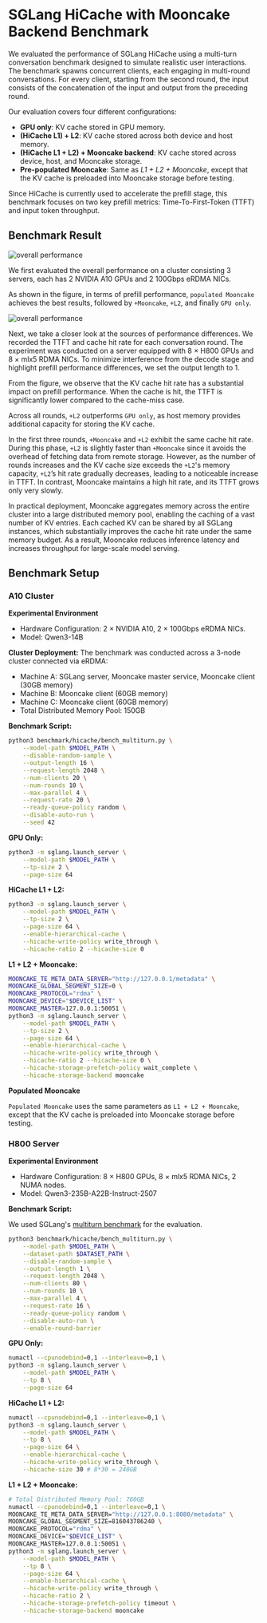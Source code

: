 # SGLang HiCache with Mooncake Backend Benchmark

We evaluated the performance of SGLang HiCache using a multi-turn conversation benchmark designed to simulate realistic user interactions. The benchmark spawns concurrent clients, each engaging in multi-round conversations. For every client, starting from the second round, the input consists of the concatenation of the input and output from the preceding round.

Our evaluation covers four different configurations:

* **GPU only**: KV cache stored in GPU memory.
* **(HiCache L1) + L2**: KV cache stored across both device and host memory.
* **(HiCache L1 + L2) + Mooncake backend**: KV cache stored across device, host, and Mooncake storage.
* **Pre-populated Mooncake**: Same as *L1 + L2 + Mooncake*, except that the KV cache is preloaded into Mooncake storage before testing.

Since HiCache is currently used to accelerate the prefill stage, this benchmark focuses on two key prefill metrics: Time-To-First-Token (TTFT) and input token throughput.

## Benchmark Result

![overall performance](../../docs/source/image/hicache_multi_turn_overall.png)

We first evaluated the overall performance on a cluster consisting 3 servers, each has 2 NVIDIA A10 GPUs and 2 100Gbps eRDMA NICs.

As shown in the figure, in terms of prefill performance, `populated Mooncake` achieves the best results, followed by `+Mooncake`, `+L2`, and finally `GPU only`.

![overall performance](../../docs/source/image/hicache_multi_turn_per_turn.png)

Next, we take a closer look at the sources of performance differences. We recorded the TTFT and cache hit rate for each conversation round. The experiment was conducted on a server equipped with 8 × H800 GPUs and 8 × mlx5 RDMA NICs. To minimize interference from the decode stage and highlight prefill performance differences, we set the output length to 1.

From the figure, we observe that the KV cache hit rate has a substantial impact on prefill performance. When the cache is hit, the TTFT is significantly lower compared to the cache-miss case.

Across all rounds, `+L2` outperforms `GPU only`, as host memory provides additional capacity for storing the KV cache.

In the first three rounds, `+Mooncake` and `+L2` exhibit the same cache hit rate. During this phase, `+L2` is slightly faster than `+Mooncake` since it avoids the overhead of fetching data from remote storage. However, as the number of rounds increases and the KV cache size exceeds the `+L2`'s memory capacity, `+L2`’s hit rate gradually decreases, leading to a noticeable increase in TTFT. In contrast, Mooncake maintains a high hit rate, and its TTFT grows only very slowly.

In practical deployment, Mooncake aggregates memory across the entire cluster into a large distributed memory pool, enabling the caching of a vast number of KV entries. Each cached KV can be shared by all SGLang instances, which substantially improves the cache hit rate under the same memory budget. As a result, Mooncake reduces inference latency and increases throughput for large-scale model serving.

## Benchmark Setup

### A10 Cluster

**Experimental Environment**

- Hardware Configuration: 2 × NVIDIA A10, 2 × 100Gbps eRDMA NICs.
- Model: Qwen3-14B

**Cluster Deployment:**
The benchmark was conducted across a 3-node cluster connected via eRDMA:
- Machine A: SGLang server, Mooncake master service, Mooncake client (30GB memory)
- Machine B: Mooncake client (60GB memory)  
- Machine C: Mooncake client (60GB memory)
- Total Distributed Memory Pool: 150GB


**Benchmark Script:**

```bash
python3 benchmark/hicache/bench_multiturn.py \
    --model-path $MODEL_PATH \
    --disable-random-sample \
    --output-length 16 \
    --request-length 2048 \
    --num-clients 20 \
    --num-rounds 10 \
    --max-parallel 4 \
    --request-rate 20 \
    --ready-queue-policy random \
    --disable-auto-run \
    --seed 42
```

**GPU Only:**

```bash
python3 -m sglang.launch_server \
    --model-path $MODEL_PATH \
    --tp-size 2 \
    --page-size 64
```

**HiCache L1 + L2:**

```bash
python3 -m sglang.launch_server \
    --model-path $MODEL_PATH \
    --tp-size 2 \
    --page-size 64 \
    --enable-hierarchical-cache \
    --hicache-write-policy write_through \
    --hicache-ratio 2 --hicache-size 0
```

**L1 + L2 + Mooncake:**

```bash
MOONCAKE_TE_META_DATA_SERVER="http://127.0.0.1/metadata" \
MOONCAKE_GLOBAL_SEGMENT_SIZE=0 \
MOONCAKE_PROTOCOL="rdma" \
MOONCAKE_DEVICE="$DEVICE_LIST" \
MOONCAKE_MASTER=127.0.0.1:50051 \
python3 -m sglang.launch_server \
    --model-path $MODEL_PATH \
    --tp-size 2 \
    --page-size 64 \
    --enable-hierarchical-cache \
    --hicache-write-policy write_through \
    --hicache-ratio 2 --hicache-size 0 \
    --hicache-storage-prefetch-policy wait_complete \
    --hicache-storage-backend mooncake
```

**Populated Mooncake**

`Populated Mooncake` uses the same parameters as `L1 + L2 + Mooncake`, except that the KV cache is preloaded into Mooncake storage before testing.

### H800 Server

**Experimental Environment**

- Hardware Configuration: 8 × H800 GPUs, 8 × mlx5 RDMA NICs, 2 NUMA nodes.
- Model: Qwen3-235B-A22B-Instruct-2507

**Benchmark Script:**

We used SGLang's [multiturn benchmark](https://github.com/sgl-project/sglang/blob/main/benchmark/hicache/bench_multiturn.py) for the evaluation.

```bash
python3 benchmark/hicache/bench_multiturn.py \
    --model-path $MODEL_PATH \
    --dataset-path $DATASET_PATH \
    --disable-random-sample \
    --output-length 1 \
    --request-length 2048 \
    --num-clients 80 \
    --num-rounds 10 \
    --max-parallel 4 \
    --request-rate 16 \
    --ready-queue-policy random \
    --disable-auto-run \
    --enable-round-barrier
```

**GPU Only:**

```bash
numactl --cpunodebind=0,1 --interleave=0,1 \
python3 -m sglang.launch_server \
    --model-path $MODEL_PATH \
    --tp 8 \
    --page-size 64
```

**HiCache L1 + L2:**

```bash
numactl --cpunodebind=0,1 --interleave=0,1 \
python3 -m sglang.launch_server \
    --model-path $MODEL_PATH \
    --tp 8 \
    --page-size 64 \
    --enable-hierarchical-cache \
    --hicache-write-policy write_through \
    --hicache-size 30 # 8*30 = 240GB
```

**L1 + L2 + Mooncake:**

```bash
# Total Distributed Memory Pool: 760GB
numactl --cpunodebind=0,1 --interleave=0,1 \
MOONCAKE_TE_META_DATA_SERVER="http://127.0.0.1:8080/metadata" \
MOONCAKE_GLOBAL_SEGMENT_SIZE=816043786240 \
MOONCAKE_PROTOCOL="rdma" \
MOONCAKE_DEVICE="$DEVICE_LIST" \
MOONCAKE_MASTER=127.0.0.1:50051 \
python3 -m sglang.launch_server \
    --model-path $MODEL_PATH \
    --tp 8 \
    --page-size 64 \
    --enable-hierarchical-cache \
    --hicache-write-policy write_through \
    --hicache-ratio 2 \
    --hicache-storage-prefetch-policy timeout \
    --hicache-storage-backend mooncake
```